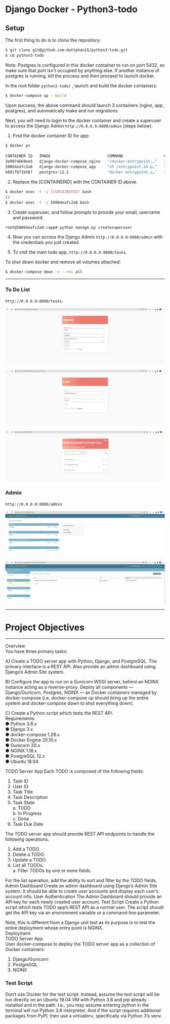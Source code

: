 # Django Docker - Python3-todo
## Setup

The first thing to do is to clone the repository:

```sh
$ git clone git@github.com:dattphan15/python3-todo.git
$ cd python3-todo
```

Note: Postgres is configured in this docker container to run on port 5432, so make sure that port isn't occupied by anything else. If another instance of postgres is running, kill the process and then proceed to launch docker.

In the root folder `python3-todo/` , launch and build the docker containers:

```sh
$ docker-compose up --build
```

Upon success, the above command should launch 3 containers (nginx, app, postgres), and automatically make and run migrations.

Next, you will need to login to the docker container and create a superuser to access the Django Admin `http://0.0.0.0:8000/admin` (steps below).

1. Find the docker container ID for app:
```sh
$ docker ps

CONTAINER ID   IMAGE                         COMMAND                  CREATED          STATUS          PORTS                                       NAMES
3e9974669ee5   django-docker-compose_nginx   "/docker-entrypoint.…"   12 seconds ago   Up 11 seconds   0.0.0.0:80->80/tcp, :::80->80/tcp           django-docker-compose_nginx_1
58064eafc2a8   django-docker-compose_app     "sh /entrypoint.sh p…"   12 seconds ago   Up 11 seconds   0.0.0.0:8000->8000/tcp, :::8000->8000/tcp   django-docker-compose_app_1
b601f871b587   postgres:12.2                 "docker-entrypoint.s…"   12 seconds ago   Up 12 seconds   0.0.0.0:5432->5432/tcp, :::5432->5432/tcp   db
```

2. Replace the [CONTAINERID] with the CONTAINER ID above.
```sh
$ docker exec -t -i [CONTAINERID] bash
//
$ docker exec -t -i 58064eafc2a8 bash
```

3. Create superuser, and follow prompts to provide your email, username and password.
```sh
root@58064eafc2a8:/app# python manage.py createsuperuser
```

4. Now you can access the Django Admin `http://0.0.0.0:8000/admin` with the credentials you just created.

5. To visit the main todo app, `http://0.0.0.0:8000/tasks`.


To shut down docker and remove all volumes attached:
```sh
$ docker-compose down -v --rmi all
```
___

### To Do List
`http://0.0.0.0:8000/tasks`.


![Registration](https://github.com/dattphan15/python3-todo/blob/master/docs/media/3.registration.PNG)


![Login](https://github.com/dattphan15/python3-todo/blob/master/docs/media/4.login.PNG)


![Task List](https://github.com/dattphan15/python3-todo/blob/master/docs/media/5.todo-tasks.PNG)


### Admin
`http://0.0.0.0:8000/admin`

![Django Admin](https://github.com/dattphan15/python3-todo/blob/master/docs/media/1.django-admin.PNG)

![Django Rest Auth](https://github.com/dattphan15/python3-todo/blob/master/docs/media/2.django-auth.PNG)

___

# Project Objectives
___
Overview  
You have three primary tasks:

A)	Create a TODO server app with Python, Django, and PostgreSQL. The primary interface is a REST API. Also provide an admin dashboard using Django’s Admin Site system. 

B)	Configure the app to run on a Gunicorn WSGI server, behind an NGINX instance acting as a reverse-proxy. Deploy all components — Django/Gunicorn, Postgres, NGINX — as Docker containers managed by docker-compose (i.e, docker-compose up should bring up the entire system and docker-compose down to shut everything down).

C)	Create a Python script which tests the REST API.  
Requirements:  
●	Python 3.8.x  
●	Django 3.x  
●	docker-compose 1.28.x  
●	Docker Engine 20.10.x  
●	Gunicorn 20.x  
●	NGINX 1.18.x  
●	PostgreSQL 12.x  
●	Ubuntu 18.04  

TODO Server App
Each TODO is composed of the following fields:

1.	Task ID
2.	User ID
3.	Task Title
4.	Task Description
5.	Task State  
a.	TODO  
b.	In Progress  
c.	Done  
6.	Task Due Date

The TODO server app should provide REST API endpoints to handle the following operations.

1.	Add a TODO. 
2.	Delete a TODO.
3.	Update a TODO.
4.	List all TODOs.  
a.	Filter TODOs by one or more fields.

For the list operation, add the ability to sort and filter by the TODO fields.
Admin Dashboard
Create an admin dashboard using Django’s Admin Site system. It should be able to create user accounts and display each user’s account info.
User Authentication
The Admin Dashboard should provide an API key for each newly created user account.
Test Script
Create a Python script which tests TODO app’s REST API as a normal user. The script should get the API key via an environment variable or a command-line parameter.

Note, this is different from a Django unit test as its purpose is to test the entire deployment whose entry point is NGINX.  
Deployment  
TODO Server App  
User docker-compose to deploy the TODO server app as a collection of Docker containers:

1.	Django/Gunicorn
2.	PostgreSQL
3.	NGINX

### Test Script  
Don’t use Docker for the test script. Instead, assume the test script will be run directly on an Ubuntu 18.04 VM with Python 3.8 and pip already installed and in the path. I.e., you may assume entering python in the terminal will run Python 3.8 interpreter. And if the script requires additional packages from PyPI, then use a virtualenv, specifically via Python 3’s venv. 
